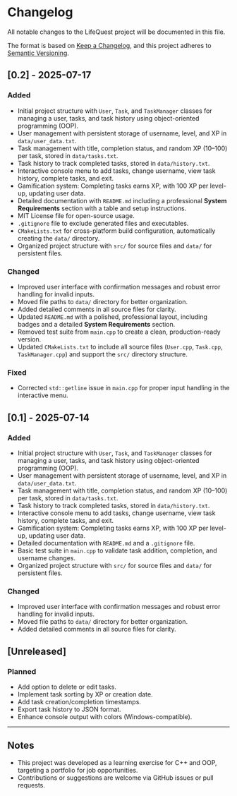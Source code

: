 # Changelog

All notable changes to the LifeQuest project will be documented in this file.

The format is based on [Keep a Changelog](https://keepachangelog.com/en/1.0.0/), and this project adheres to [Semantic Versioning](https://semver.org/spec/v2.0.0.html).

## [0.2] - 2025-07-17

### Added
- Initial project structure with `User`, `Task`, and `TaskManager` classes for managing a user, tasks, and task history using object-oriented programming (OOP).
- User management with persistent storage of username, level, and XP in `data/user_data.txt`.
- Task management with title, completion status, and random XP (10–100) per task, stored in `data/tasks.txt`.
- Task history to track completed tasks, stored in `data/history.txt`.
- Interactive console menu to add tasks, change username, view task history, complete tasks, and exit.
- Gamification system: Completing tasks earns XP, with 100 XP per level-up, updating user data.
- Detailed documentation with `README.md` including a professional **System Requirements** section with a table and setup instructions.
- MIT License file for open-source usage.
- `.gitignore` file to exclude generated files and executables.
- `CMakeLists.txt` for cross-platform build configuration, automatically creating the `data/` directory.
- Organized project structure with `src/` for source files and `data/` for persistent files.

### Changed
- Improved user interface with confirmation messages and robust error handling for invalid inputs.
- Moved file paths to `data/` directory for better organization.
- Added detailed comments in all source files for clarity.
- Updated `README.md` with a polished, professional layout, including badges and a detailed **System Requirements** section.
- Removed test suite from `main.cpp` to create a clean, production-ready version.
- Updated `CMakeLists.txt` to include all source files (`User.cpp`, `Task.cpp`, `TaskManager.cpp`) and support the `src/` directory structure.

### Fixed
- Corrected `std::getline` issue in `main.cpp` for proper input handling in the interactive menu.

## [0.1] - 2025-07-14

### Added
- Initial project structure with `User`, `Task`, and `TaskManager` classes for managing a user, tasks, and task history using object-oriented programming (OOP).
- User management with persistent storage of username, level, and XP in `data/user_data.txt`.
- Task management with title, completion status, and random XP (10–100) per task, stored in `data/tasks.txt`.
- Task history to track completed tasks, stored in `data/history.txt`.
- Interactive console menu to add tasks, change username, view task history, complete tasks, and exit.
- Gamification system: Completing tasks earns XP, with 100 XP per level-up, updating user data.
- Detailed documentation with `README.md` and a `.gitignore` file.
- Basic test suite in `main.cpp` to validate task addition, completion, and username changes.
- Organized project structure with `src/` for source files and `data/` for persistent files.

### Changed
- Improved user interface with confirmation messages and robust error handling for invalid inputs.
- Moved file paths to `data/` directory for better organization.
- Added detailed comments in all source files for clarity.

## [Unreleased]

### Planned
- Add option to delete or edit tasks.
- Implement task sorting by XP or creation date.
- Add task creation/completion timestamps.
- Export task history to JSON format.
- Enhance console output with colors (Windows-compatible).

---

## Notes
- This project was developed as a learning exercise for C++ and OOP, targeting a portfolio for job opportunities.
- Contributions or suggestions are welcome via GitHub issues or pull requests.